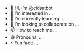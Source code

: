 - 👋 Hi, I’m @cidsatbot
- 👀 I’m interested in ...
- 🌱 I’m currently learning ...
- 💞️ I’m looking to collaborate on ...
- 📫 How to reach me ...
- 😄 Pronouns: ...
- ⚡ Fun fact: ...

<!---
cidsatbot/cidsatbot is a ✨ special ✨ repository because its `README.md` (this file) appears on your GitHub profile.
You can click the Preview link to take a look at your changes.
--->
